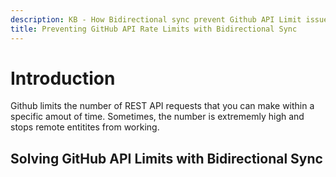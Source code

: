 ```yaml
---
description: KB - How Bidirectional sync prevent Github API Limit issue
title: Preventing GitHub API Rate Limits with Bidirectional Sync
---
```

# Introduction

Github limits the number of REST API requests that you can make within a specific amout of time. Sometimes, the number is extrememly high and stops remote entitites from working. 


## Solving GitHub API Limits with Bidirectional Sync


